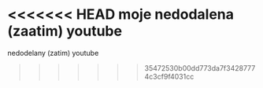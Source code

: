 <<<<<<< HEAD
moje nedodalena (zaatim) youtube
=======
nedodelany (zatim) youtube
>>>>>>> 35472530b00dd773da7f34287774c3cf9f4031cc
